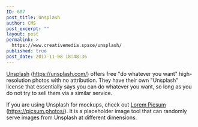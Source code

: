 ```yaml
---
ID: 607
post_title: Unsplash
author: CMS
post_excerpt: ""
layout: post
permalink: >
  https://www.creativemedia.space/unsplash/
published: true
post_date: 2017-11-08 18:48:36
---
```

<a href="https://unsplash.com/">Unsplash</a> (<a href="https://unsplash.com/">https://unsplash.com/</a>) offers free "do whatever you want" high-resolution photos with no attribution. They have their own "Unsplash" license that essentially says you can do whatever you want, so long as you do not try to sell them via a similar service.

If you are using Unsplash for mockups, check out <a href="https://picsum.photos/">Lorem Picsum</a> (<a href="https://picsum.photos/">https://picsum.photos/</a>). It is a placeholder image tool that can randomly serve images from Unsplash at different dimensions.